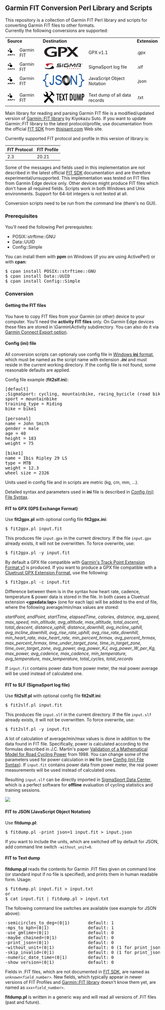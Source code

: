 ## Garmin FIT Conversion Perl Library and Scripts

This repository is a collection of Garmin FIT Perl library and scripts for
converting Garmin FIT files to other formats.  
Currently the following conversions are supported:
<table>
<tr>
  <td colspan="2"><b>Source</b></td>
  <td colspan="2"><b>Destination</b></td>
  <td><b>Extension</b></td>
</tr>
<tr>
  <td><img src="images/Ant-plus-logo.png" width="45px"></td>
  <td>Garmin FIT</td>
  <td><img src="images/GPX-logo.png" height="45px"></td>
  <td>GPX v1.1</td>
  <td>.gpx</td>
</tr>
<tr>
  <td><img src="images/Ant-plus-logo.png" width="45px"></td>
  <td>Garmin FIT</td>
  <td><img src="images/Sigma-logo.png" width="235px"></td>
  <td>SigmaSport log file</td>
  <td>.slf</td>
</tr>
<tr>
  <td><img src="images/Ant-plus-logo.png" width="45px"></td>
  <td>Garmin FIT</td>
  <td><img src="images/JSON-logo.png" height="45px"></td>
  <td>JavaScript Object Notation</td>
  <td>.json</td>
</tr>
<tr>
  <td><img src="images/Ant-plus-logo.png" width="45px"></td>
  <td>Garmin FIT</td>
  <td><img src="images/Text-dump.png" height="45px"></td>
  <td>Text dump of all data records</td>
  <td>.txt</td>
</tr>
</table>

Main library for reading and parsing Garmin FIT file is a modified/updated
version of [Garmin::FIT library] by Kiyokazu Suto. If you want to update
Garmin::FIT library to the latest protocol/profile, use documentation from
the official [FIT SDK] from [thisisant.com] Web site.

Currently supported FIT protocol and profile in this version of library is:

FIT Protocol | FIT Profile
------------ |:------------
2.3          | 20.21

Some of the messages and fields used in this implementation are not described
in the latest official [FIT SDK] documentation and are therefore
experimental/unsupported. This implementation was tested on FIT files from
Garmin Edge device only. Other devices might produce FIT files which don't
have all required fields. Scripts work in both Windows and Unix environments.
Support for 64-bit integers is not tested at all.

Conversion scripts need to be run from the command line (there's no GUI).

### Prerequisites

You'll need the following Perl prerequisites:
- POSIX::strftime::GNU
- Data::UUID
- Config::Simple

You can install them with **ppm** on Windows (if you are using ActivePerl) or
with **cpan**:  
<pre>
$ cpan install POSIX::strftime::GNU  
$ cpan install Data::UUID  
$ cpan install Config::Simple
</pre>

### Conversion
#### Getting the FIT files

You have to copy FIT files from your Garmin (or other) device to your computer.
You'll need the **activity FIT files** only. On Garmin Edge devices these
files are stored in \Garmin\Activity subdirectory. You can also do it via 
[Garmin Connect Export option].

#### Config (ini) file

All conversion scripts can optionaly use config file in [Windows **ini** format],
which must be named as the script name with extension ***.ini*** and must
reside in the current working directory. If the config file is not found, some
reasonable defaults are applied.

Config file example (**fit2slf.ini**):
<pre>
[default]
;SigmaSport: cycling, mountainbike, racing_bycicle (road bike), running, ...
sport = mountainbike
training_type = Riding
bike = bike1

[personal]
name = John Smith
gender = male
age = 40
height = 183
weight = 75

[bike1]
name = Ibis Ripley 29 LS
type = MTB
weight = 12.3
wheel_size = 2326
</pre>
Units used in config file and in scripts are metric (kg, cm, mm, ...).

Detailed syntax and parameters used in **ini** file is described in
[Config (ini) File Syntax].

#### FIT to GPX (GPS Exchange Format)

Use **fit2gpx.pl** with optional config file **fit2gpx.ini**:
<pre>
$ fit2gpx.pl input.fit
</pre>
This produces file ```input.gpx``` in the current directory. If the file
```input.gpx``` already exists, it will not be overwritten. To force overwrite,
use:
<pre>
$ fit2gpx.pl -y input.fit
</pre>
By default a GPX file compatible with [Garmin's Track Point Extension Format v1]
is produced. If you want to produce a GPX file compatible with a
[Cluetrust GPX Extension Format], use the following:
<pre>
$ fit2gpx.pl -c input.fit
</pre>
Difference between them is in the syntax how heart rate, cadence, temperature &
power data is stored in the file. In both cases a Cluetrust extension
**&lt;gpxdata:lap&gt;** (one for each lap) will be added to the end of file,
where the following average/min/max values are stored:

*startPoint, endPoint, startTime, elapsedTime, calories, distance, avg_speed,
max_speed, min_altitude, avg_altitude, max_altitude, total_ascent, total_descent,
distance_uphill, distance_downhill, avg_incline_uphill, avg_incline_downhill,
avg_rise_rate_uphill, avg_rise_rate_downhill, min_heart_rate, max_heart_rate,
min_percent_hrmax, avg_percent_hrmax, max_percent_hrmax, time_under_target_zone,
time_in_target_zone, time_over_target_zone, avg_power, avg_power_KJ,
avg_power_W_per_Kg, max_power, avg_cadence, max_cadence, min_temperature,
avg_temperature, max_temperature, total_cycles, total_records*

If ```input.fit``` contains power data from power meter, the real power
average will be used instead of calculated one.

#### FIT to SLF (SigmaSport log file)

Use **fit2slf.pl** with optional config file **fit2slf.ini**:
<pre>
$ fit2slf.pl input.fit
</pre>
This produces file ```input.slf``` in the current directory. If the file
```input.slf``` already exists, it will not be overwritten. To force overwrite,
use:
<pre>
$ fit2slf.pl -y input.fit
</pre>
A lot of calculation of average/min/max values is done in addition to the
data found in FIT file. Specifically, power is calculated according to the
formulas described in J.C. Martin's paper
[Validation of a Mathematical Model for Road Cycling Power]
from 1998. You can change some of the parameters used for power calculation
in **ini** file (see [Config (ini) File Syntax]). If ```input.fit``` contains
power data from power meter, the real power measurements will be used instead
of calculated ones.

Resulting ```input.slf``` can be directly imported in [SigmaSport Data Center],
which is a perfect software for **offline** evaluation of cycling statistics
and training sessions.

<img src="images/SigmaDataCenter.jpg">

#### FIT to JSON (JavaScript Object Notation)

Use **fitdump.pl**:
<pre>
$ fitdump.pl -print_json=1 input.fit > input.json
</pre>
If you want to include the units, which are switched off by default for JSON,
add command line switch ```-without_unit=0```.

#### FIT to Text dump

**fitdump.pl** reads the contents for Garmin .FIT files given on command line
(or standard input if no file is specified), and prints them in human readable
form. Usage:
<pre>
$ fitdump.pl input.fit > input.txt
or
$ cat input.fit | fitdump.pl > input.txt
</pre>
The following command line switches are available (see example for JSON above):
<pre>
-semicircles_to_deg=(0|1)       default: 1
-mps_to_kph=(0|1)               default: 1
-use_gmtime=(0|1)               default: 0
-maybe_chained=(0|1)            default: 0
-print_json=(0|1)               default: 0
-without_unit=(0|1)             default: 0 (1 for print_json)
-skip_invalid=(0|1)             default: 0 (1 for print_json)
-numeric_date_time=(0|1)        default: 0
-show_version=(0|1)             default: 0
</pre>
Fields in .FIT files, which are not documented in [FIT SDK], are named as
```unknown<field_number>```. New fields, which typically appear in newer
versions of FIT Profiles and [Garmin::FIT library] doesn't know them yet,
are named as ```xxx<field_number>```.

**fitdump.pl** is written in a generic way and will read all versions of
.FIT files (past and future).

[Garmin::FIT library]: http://pub.ks-and-ks.ne.jp/cycling/GarminFIT.shtml
[FIT SDK]: http://www.thisisant.com/resources/fit
[thisisant.com]: http://www.thisisant.com/developer/
[Garmin Connect Export option]: http://support.strava.com/hc/en-us/articles/216917807-Exporting-files-from-Garmin-Connect
[Windows **ini** format]: http://en.wikipedia.org/wiki/INI_file
[Config (ini) File Syntax]: config.md
[Garmin's Track Point Extension Format v1]: http://www.garmin.com/xmlschemas/TrackPointExtensionv1.xsd
[Cluetrust GPX Extension Format]: http://www.cluetrust.com/Schemas/gpxdata10.xsd
[Validation of a Mathematical Model for Road Cycling Power]: http://www.wisil.recumbents.com/wisil/MartinDocs/Validation%20of%20a%20mathematical%20model%20for%20road%20cycling.pdf
[SigmaSport Data Center]: http://www.sigma-data-center.com/eu/en/cmsDataCenter/1/0/0/0/data-center.html?scriptMode=cmsdatacenter
<!-- http://dcupdate.sigmasport.com/en/hinweis/ -->
